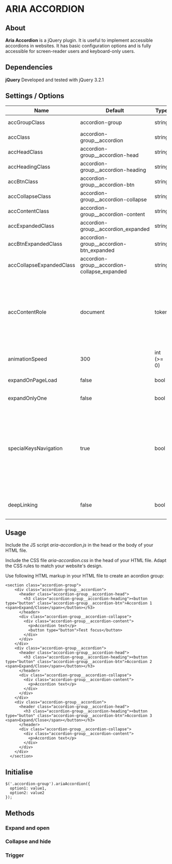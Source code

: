 # ARIA ACCORDION

## About

**Aria Accordion** is a jQuery plugin. It is useful to implement accessible accordions in websites. It has basic configuration options and is fully accessible for screen-reader users and keyboard-only users.

## Dependencies

**jQuery**
Developed and tested with jQuery 3.2.1

## Settings / Options

Name | Default | Type | Description
-----|---------|------|-------------
accGroupClass | accordion-group | string | Class name of accordion group elements.
accClass | accordion-group__accordion | string | Class name of single accordion elements.
accHeadClass | accordion-group__accordion-head | string | Class name of accordion head region.
accHeadingClass | accordion-group__accordion-heading | string | Class name of accordion heading elements.
accBtnClass | accordion-group__accordion-btn | string | Class name od accordion button elements.
accCollapseClass | accordion-group__accordion-collapse | string | Class name of accordion collapse regions.
accContentClass | accordion-group__accordion-content | string | Class name of accordion content elements.
accExpandedClass | accordion-group__accordion_expanded | string | Class added to expanded accordions.
accBtnExpandedClass | accordion-group__accordion-btn_expanded | string | Class added to button of an expanded accordion.
accCollapseExpandedClass | accordion-group__accordion-collapse_expanded | string | Class added to collapse region of an expanded accordion.
accContentRole | document | token | Role of accordion content. Accepted values: document, application. For more information see [https://www.w3.org/TR/wai-aria-1.1/](https://www.w3.org/TR/wai-aria-1.1/). If you are not sure which role you have to choose, then go for **document**.
animationSpeed | 300 | int (>= 0) | Duration of collapse/expand animations.
expandOnPageLoad | false | bool | Show or hide first accordion of group when page is first loaded.
expandOnlyOne | false | bool | Allow only one accordion to be expanded in a group.
specialKeysNavigation | true | bool | Allow user to move focus with arrow keys and other special shortcuts. For more information see [https://www.w3.org/TR/wai-aria-practices-1.1/#accordion](https://www.w3.org/TR/wai-aria-practices-1.1/#accordion). Do not set this option to false, except if you have a good reason to do so.
deepLinking | false | bool | Enable deep linking and history states. **Important:** This feature is planned for future versions of the plugin

## Usage

Include the JS script _aria-accordion.js_ in the head or the body of your HTML file.

Include the CSS file  _aria-accordion.css_ in the head of your HTML file. Adapt the CSS rules to match your website's design.  

Use following HTML markup in your HTML file to create an acordion group:

```
<section class="accordion-group">
    <div class="accordion-group__accordion">
      <header class="accordion-group__accordion-head">
        <h3 class="accordion-group__accordion-heading"><button type="button" class="accordion-group__accordion-btn">Accordion 1 <span>Expand/Close</span></button></h3>
      </header>
      <div class="accordion-group__accordion-collapse">
        <div class="accordion-group__accordion-content">
          <p>Accordion text</p>
          <button type="button">Test focus</button>
        </div>
      </div>
    </div>
    <div class="accordion-group__accordion">
      <header class="accordion-group__accordion-head">
        <h3 class="accordion-group__accordion-heading"><button type="button" class="accordion-group__accordion-btn">Accordion 2 <span>Expand/Close</span></button></h3>
      </header>
      <div class="accordion-group__accordion-collapse">
        <div class="accordion-group__accordion-content">
          <p>Accordion text</p>
        </div>
      </div>
    </div>
    <div class="accordion-group__accordion">
      <header class="accordion-group__accordion-head">
        <h3 class="accordion-group__accordion-heading"><button type="button" class="accordion-group__accordion-btn">Accordion 3 <span>Expand/Close</span></button></h3>
      </header>
      <div class="accordion-group__accordion-collapse">
        <div class="accordion-group__accordion-content">
          <p>Accordion text</p>
        </div>
      </div>
    </div>
  </section>
```


## Initialise

```
$('.accordion-group').ariaAccordion({
  option1: value1,
  option2: value2
});
```

## Methods

### Expand and open


### Collapse and hide


### Trigger
